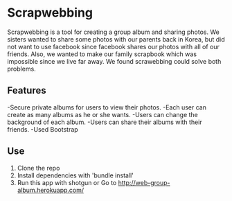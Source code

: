 # Scrapwebbing

Scrapwebbing is a tool for creating a group album and sharing photos. We sisters wanted to share some photos with our parents back in Korea, but did not want to use facebook since facebook shares our photos with all of our friends. Also, we wanted to make our family scrapbook which was impossible since we live far away. We found scrawebbing could solve both problems.


## Features

-Secure private albums for users to view their photos.
-Each user can create as many albums as he or she wants.
-Users can change the background of each album.
-Users can share their albums with their friends.
-Used Bootstrap


## Use
1. Clone the repo
2. Install dependencies with 'bundle install'
3. Run this app with shotgun
or
Go to http://web-group-album.herokuapp.com/
